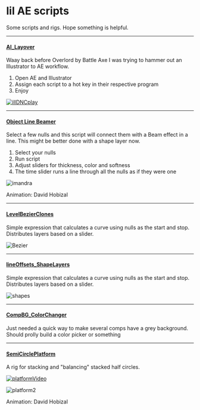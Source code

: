 <div>

# lil AE scripts

Some scripts and rigs.
Hope something is helpful.

</div>
<div>
<div>

---

#### [AI_Layover](https://github.com/lilsmokie/AE_scripts_and_rigs/tree/main/AI_Layover_v0.5)

Waay back before Overlord by Battle Axe I was trying to hammer out an Illustrator to AE workflow.

1. Open AE and Illustrator
2. Assign each script to a hot key in their respective program
3. Enjoy
  
[![illDNCplay](https://user-images.githubusercontent.com/88659624/129334521-12a944a1-072e-4878-894b-dfe0d9c158a6.png)](https://vimeo.com/50225682)

</div>
<div>

---

#### [Object Line Beamer](https://github.com/lilsmokie/AE-scripts/blob/main/ObjectLineBeamer_v004.jsx)

  Select a few nulls and this script will connect them with a Beam effect in a line. 
  This might be better done with a shape layer now.

1. Select your nulls
2. Run script
3. Adjust sliders for thickness, color and softness
4. The time slider runs a line through all the nulls as if they were one

  ![imandra](https://user-images.githubusercontent.com/88659624/129369069-20abb1ff-d6e7-4162-9e6d-25233d8bf16f.gif)
  
Animation: David Hobizal

</div>
<div>

---

#### [LevelBezierClones](https://github.com/lilsmokie/AE_scripts_and_rigs/tree/main/LevelBezierClones_v006)
  
  Simple expression that calculates a curve using nulls as the start and stop. Distributes layers based on a slider.

![Bezier](https://user-images.githubusercontent.com/88659624/129393404-36a6cdff-9a95-4193-9ce0-05045ffb03ed.gif)



</div>
<div>

---

#### [lineOffsets_ShapeLayers](https://github.com/lilsmokie/AE_scripts_and_rigs/tree/main/lineOffsets%20_shapelayer)
  
  Simple expression that calculates a curve using nulls as the start and stop. Distributes layers based on a slider.

![shapes](https://user-images.githubusercontent.com/88659624/129400240-a8211ed8-0a60-4e4a-bc50-ad85b76924b1.gif)




</div>
<div>

---

#### [CompBG_ColorChanger](https://github.com/lilsmokie/AE_scripts_and_rigs/blob/main/COMPbgColorChanger.jsx)
  
Just needed a quick way to make several comps have a grey background. 
Should prolly build a color picker or something 
  

</div>
<div>

---

#### [SemiCirclePlatform](https://github.com/lilsmokie/AE_scripts_and_rigs/blob/main/COMPbgColorChanger.jsx)

A rig for stacking and "balancing" stacked half circles.
  
[![platformVideo](https://user-images.githubusercontent.com/88659624/129451162-657cc15d-1ffa-4b91-b447-e2741f29683c.jpg)](https://vimeo.com/587180495/f523294b1d)
  
![platform2](https://user-images.githubusercontent.com/88659624/129448827-44a3f515-2dcd-4019-9809-6540cdff38e1.gif)

Animation: David Hobizal
  
</div>
</div>
